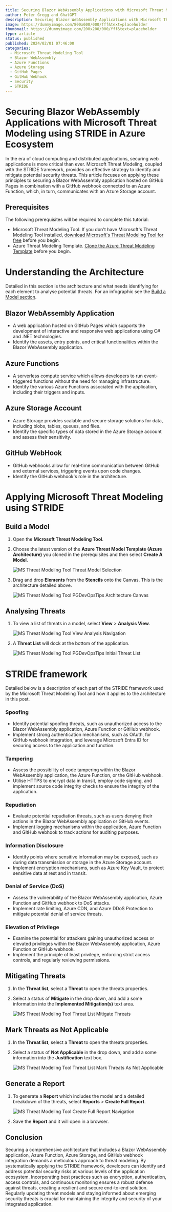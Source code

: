 ```yaml
---
title: Securing Blazor WebAssembly Applications with Microsoft Threat Modeling using STRIDE in Azure Ecosystem
author: Peter Gregg and GhatGPT 
description: Securing Blazor WebAssembly Applications with Microsoft Threat Modeling using STRIDE in Azure Ecosystem
image: https://dummyimage.com/800x600/000/fff&text=placeholder
thumbnail: https://dummyimage.com/200x200/000/fff&text=placeholder
type: article
status: published
published: 2024/02/01 07:46:00
categories: 
  - Microsoft Threat Modeling Tool
  - Blazor WebAssembly
  - Azure Functions
  - Azure Storage
  - GitHub Pages
  - GitHub Webhook
  - Security
  - STRIDE
---
```


# Securing Blazor WebAssembly Applications with Microsoft Threat Modeling using STRIDE in Azure Ecosystem

In the era of cloud computing and distributed applications, securing web applications is more critical than ever. Microsoft Threat Modeling, coupled with the STRIDE framework, provides an effective strategy to identify and mitigate potential security threats. This article focuses on applying these principles to securing a Blazor WebAssembly application hosted on GitHub Pages in combination with a GitHub webhook connected to an Azure Function, which, in turn, communicates with an Azure Storage account.

## Prerequisites

The following prerequisites will be required to complete this tutorial:
- Microsoft Threat Modeling Tool. If you don't have Microsoft's Threat Modeling Tool installed, [download Microsoft's Threat Modeling Tool for free](https://aka.ms/threatmodelingtool) before you begin.
- Azure Threat Modeling Template. [Clone the Azure Threat Modeling Template](https://github.com/AzureArchitecture/threat-model-templates.git) before you begin.

# Understanding the Architecture

Detailed in this section is the architecture and what needs identifying for each element to analyse potential threats. For an infographic see the [Build a Model section](#build-a-model).

## Blazor WebAssembly Application
   - A web application hosted on GitHub Pages which supports the development of interactive and responsive web applications using C# and .NET technologies.
   - Identify the assets, entry points, and critical functionalities within the Blazor WebAssembly application.

## Azure Functions
   - A serverless compute service which allows developers to run event-triggered functions without the need for managing infrastructure.
   - Identify the various Azure Functions associated with the application, including their triggers and inputs.

## Azure Storage Account
   - Azure Storage provides scalable and secure storage solutions for data, including blobs, tables, queues, and files. 
   - Identify the specific types of data stored in the Azure Storage account and assess their sensitivity.

## GitHub WebHook

   - GitHub webhooks allow for real-time communication between GitHub and external services, triggering events upon code changes.
   - Identify the GitHub webhook's role in the architecture.

# Applying Microsoft Threat Modeling using STRIDE

## Build a Model

1. Open the **Microsoft Threat Modeling Tool**.
2. Choose the latest version of the **Azure Threat Model Template (Azure Architecture)** you cloned in the prerequisites and then select **Create A Model**.

   ![MS Threat Modeling Tool Threat Model Selection](https://raw.githubusercontent.com/petergregg/Content/main/Blog/Images/MicrosoftThreatModelingTool/MSThreatModelingToolThreatModelSelection.png)

4. Drag and drop **Elements** from the **Stencils** onto the Canvas. This is the architecture detailed above.

   ![MS Threat Modeling Tool PGDevOpsTips Architecture Canvas](https://raw.githubusercontent.com/petergregg/Content/main/Blog/Images/MicrosoftThreatModelingTool/MSThreatModelingToolPGDevOpsTipsArchitectureCanvas.png)

## Analysing Threats

1. To view a list of threats in a model, select **View** > **Analysis View**.

   ![MS Threat Modeling Tool View Analysis Navigation](https://raw.githubusercontent.com/petergregg/Content/main/Blog/Images/MicrosoftThreatModelingTool/MSThreatModelingToolViewAnalysisNavigation.png)

2. A **Threat List** will dock at the bottom of the application.

   ![MS Threat Modeling Tool PGDevOpsTips Initial Threat List](https://raw.githubusercontent.com/petergregg/Content/main/Blog/Images/MicrosoftThreatModelingTool/MSThreatModelingToolAnalysisInitialThreatList.png)

# STRIDE framework
Detailed below is a description of each part of the STRIDE framework used by the Microsoft Threat Modeling Tool and how it applies to the architecture in this post.

### Spoofing
   - Identify potential spoofing threats, such as unauthorized access to the Blazor WebAssembly application, Azure Function or GitHub webhook.
   - Implement strong authentication mechanisms, such as OAuth, for GitHub webhook integration, and leverage Microsoft Entra ID for securing access to the application and function.

### Tampering
   - Assess the possibility of code tampering within the Blazor WebAssembly application, the Azure Function, or the GitHub webhook.
   - Utilise HTTPS to encrypt data in transit, employ code signing, and implement source code integrity checks to ensure the integrity of the application.

### Repudiation
   - Evaluate potential repudiation threats, such as users denying their actions in the Blazor WebAssembly application or GitHub events.
   - Implement logging mechanisms within the application, Azure Function and GitHub webhook to track actions for auditing purposes.

### Information Disclosure
   - Identify points where sensitive information may be exposed, such as during data transmission or storage in the Azure Storage account.
   - Implement encryption mechanisms, such as Azure Key Vault, to protect sensitive data at rest and in transit.

### Denial of Service (DoS)
   - Assess the vulnerability of the Blazor WebAssembly application, Azure Function and GitHub webhook to DoS attacks.
   - Implement rate limiting, Azure CDN, and Azure DDoS Protection to mitigate potential denial of service threats.

### Elevation of Privilege
   - Examine the potential for attackers gaining unauthorized access or elevated privileges within the Blazor WebAssembly application, Azure Function or GitHub webhook.
   - Implement the principle of least privilege, enforcing strict access controls, and regularly reviewing permissions.

## Mitigating Threats

1. In the **Threat list**, select a **Threat** to open the threats properties.
2. Select a status of **Mitigate** in the drop down, and add a some information into the **Implemented Mitigation(s)** text area.

   ![MS Threat Modeling Tool Threat List Mitigate Threats](https://raw.githubusercontent.com/petergregg/Content/main/Blog/Images/MicrosoftThreatModelingTool/MSThreatModelingToolThreatListMitigateThreats.png)

## Mark Threats as Not Applicable
1. In the **Threat list**, select a **Threat** to open the threats properties.
2. Select a status of **Not Applicable** in the drop down, and add a some information into the **Justification** text box.

   ![MS Threat Modeling Tool Threat List Mark Threats As Not Applicable](https://raw.githubusercontent.com/petergregg/Content/main/Blog/Images/MicrosoftThreatModelingTool/MSThreatModelingToolThreatListMarkThreatsAsNotApplicable.png)

## Generate a Report

1. To generate a **Report** which includes the model and a detailed breakdown of the threats, select **Reports** > **Create Full Report**. 

   ![MS Threat Modeling Tool Create Full Report Navigation](https://raw.githubusercontent.com/petergregg/Content/main/Blog/Images/MicrosoftThreatModelingTool/MSThreatModelingToolCreateFullReportNavigation.png)

2. Save the **Report** and it will open in a browser.

## Conclusion

Securing a comprehensive architecture that includes a Blazor WebAssembly application, Azure Function, Azure Storage, and GitHub webhook integration demands a meticulous approach to threat modeling. By systematically applying the STRIDE framework, developers can identify and address potential security risks at various levels of the application ecosystem. Incorporating best practices such as encryption, authentication, access controls, and continuous monitoring ensures a robust defense against threats, creating a resilient and secure end-to-end solution. Regularly updating threat models and staying informed about emerging security threats is crucial for maintaining the integrity and security of your integrated application.
